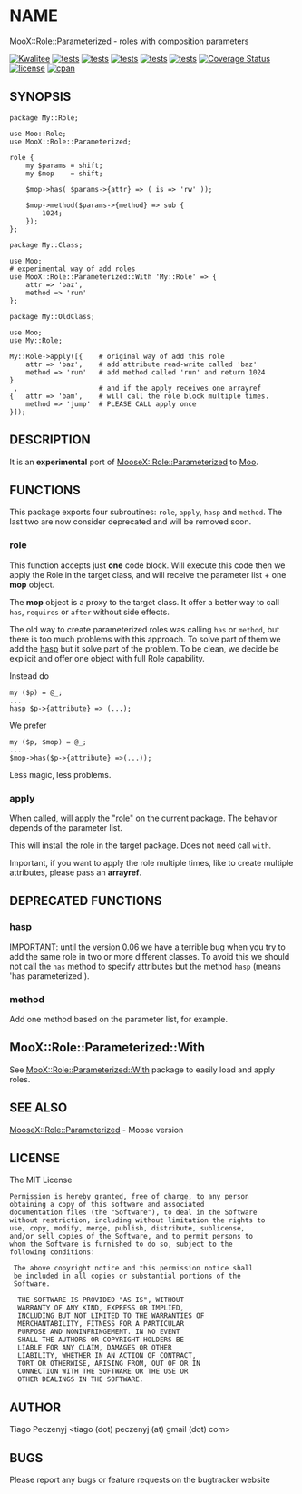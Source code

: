 # NAME

MooX::Role::Parameterized - roles with composition parameters

[![Kwalitee](https://cpants.cpanauthors.org/dist/MooX-Role-Parameterized.svg)](https://cpants.cpanauthors.org/dist/MooX-Role-Parameterized)
[![tests](https://github.com/peczenyj/MooX-Role-Parameterized/actions/workflows/linux.yml/badge.svg)](https://github.com/peczenyj/MooX-Role-Parameterized/actions/workflows/linux.yml)
[![tests](https://github.com/peczenyj/MooX-Role-Parameterized/actions/workflows/windows.yml/badge.svg)](https://github.com/peczenyj/MooX-Role-Parameterized/actions/workflows/windows.yml)
[![tests](https://github.com/peczenyj/MooX-Role-Parameterized/actions/workflows/macos.yml/badge.svg)](https://github.com/peczenyj/MooX-Role-Parameterized/actions/workflows/macos.yml)
[![tests](https://github.com/peczenyj/MooX-Role-Parameterized/actions/workflows/perltidy.yml/badge.svg)](https://github.com/peczenyj/MooX-Role-Parameterized/actions/workflows/perltidy.yml)
[![tests](https://github.com/peczenyj/MooX-Role-Parameterized/actions/workflows/perlcritic.yml/badge.svg)](https://github.com/peczenyj/MooX-Role-Parameterized/actions/workflows/perlcritic.yml)
[![Coverage Status](https://coveralls.io/repos/github/peczenyj/MooX-Role-Parameterized/badge.svg?branch=master)](https://coveralls.io/github/peczenyj/MooX-Role-Parameterized?branch=master)
[![license](https://img.shields.io/cpan/l/MooX-Role-Parameterized.svg)](https://github.com/peczenyj/MooX-Role-Parameterized/blob/master/LICENSE)
[![cpan](https://img.shields.io/cpan/v/MooX-Role-Parameterized.svg)](https://metacpan.org/dist/MooX-Role-Parameterized)

## SYNOPSIS

    package My::Role;

    use Moo::Role;
    use MooX::Role::Parameterized;

    role {
        my $params = shift;
        my $mop    = shift;

        $mop->has( $params->{attr} => ( is => 'rw' ));

        $mop->method($params->{method} => sub {
            1024;
        });
    };

    package My::Class;

    use Moo;
    # experimental way of add roles
    use MooX::Role::Parameterized::With 'My::Role' => {
        attr => 'baz',
        method => 'run'
    };

    package My::OldClass;

    use Moo;
    use My::Role;

    My::Role->apply([{    # original way of add this role
        attr => 'baz',    # add attribute read-write called 'baz' 
        method => 'run'   # add method called 'run' and return 1024 
    }
     ,                    # and if the apply receives one arrayref
    {   attr => 'bam',    # will call the role block multiple times.
        method => 'jump'  # PLEASE CALL apply once
    }]);      

## DESCRIPTION

It is an **experimental** port of [MooseX::Role::Parameterized](https://metacpan.org/pod/MooseX::Role::Parameterized) to [Moo](https://metacpan.org/pod/Moo).

## FUNCTIONS

This package exports four subroutines: `role`, `apply`, `hasp` and `method`. The last two are now consider deprecated and will be removed soon.

### role

This function accepts just **one** code block. Will execute this code then we apply the Role in the
target class, and will receive the parameter list + one **mop** object.

The **mop** object is a proxy to the target class. It offer a better way to call `has`, `requires` or `after` without side effects.

The old way to create parameterized roles was calling `has` or `method`, but there is too much problems with this approach. To solve part of them
we add the [hasp](https://metacpan.org/pod/hasp) but it solve part of the problem. To be clean, we decide be explicit and offer one object with full Role capability.

Instead do

    my ($p) = @_;
    ...
    hasp $p->{attribute} => (...);

We prefer

    my ($p, $mop) = @_;
    ...
    $mop->has($p->{attribute} =>(...));

Less magic, less problems.

### apply

When called, will apply the ["role"](#role) on the current package. The behavior depends of the parameter list.

This will install the role in the target package. Does not need call `with`.

Important, if you want to apply the role multiple times, like to create multiple attributes, please pass an **arrayref**.

## DEPRECATED FUNCTIONS

### hasp

IMPORTANT: until the version 0.06 we have a terrible bug when you try to add the same role in two or more different classes.
To avoid this we should not call the `has` method to specify attributes but the method `hasp` (means 'has parameterized').

### method

Add one method based on the parameter list, for example.

## MooX::Role::Parameterized::With

See [MooX::Role::Parameterized::With](https://metacpan.org/pod/MooX::Role::Parameterized::With) package to easily load and apply roles.

## SEE ALSO

[MooseX::Role::Parameterized](https://metacpan.org/pod/MooseX::Role::Parameterized) - Moose version

## LICENSE

The MIT License

    Permission is hereby granted, free of charge, to any person
    obtaining a copy of this software and associated
    documentation files (the "Software"), to deal in the Software
    without restriction, including without limitation the rights to
    use, copy, modify, merge, publish, distribute, sublicense,
    and/or sell copies of the Software, and to permit persons to
    whom the Software is furnished to do so, subject to the
    following conditions:
     
     The above copyright notice and this permission notice shall
     be included in all copies or substantial portions of the
     Software.
      
      THE SOFTWARE IS PROVIDED "AS IS", WITHOUT
      WARRANTY OF ANY KIND, EXPRESS OR IMPLIED,
      INCLUDING BUT NOT LIMITED TO THE WARRANTIES OF
      MERCHANTABILITY, FITNESS FOR A PARTICULAR
      PURPOSE AND NONINFRINGEMENT. IN NO EVENT
      SHALL THE AUTHORS OR COPYRIGHT HOLDERS BE
      LIABLE FOR ANY CLAIM, DAMAGES OR OTHER
      LIABILITY, WHETHER IN AN ACTION OF CONTRACT,
      TORT OR OTHERWISE, ARISING FROM, OUT OF OR IN
      CONNECTION WITH THE SOFTWARE OR THE USE OR
      OTHER DEALINGS IN THE SOFTWARE.

## AUTHOR

Tiago Peczenyj <tiago (dot) peczenyj (at) gmail (dot) com>

## BUGS

Please report any bugs or feature requests on the bugtracker website
